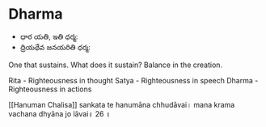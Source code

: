 # Dharma


- ధార యతి, ఇతి ధర్మ:
- ధ్రియథేవ జనయరితి ధర్మ:


One that sustains. What does it sustain? Balance in the creation.

Rita - Righteousness in thought
Satya - Righteousness in speech
Dharma - Righteousness in actions

[[Hanuman Chalisa]]
sankata te hanumāna chhudāvai।
mana krama vachana dhyāna jo lāvai॥ 26 ॥


